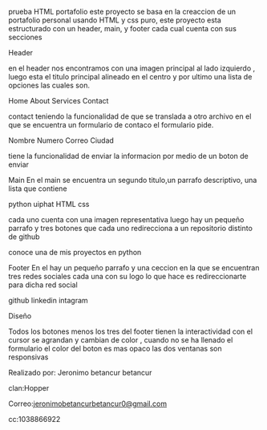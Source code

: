 prueba HTML
portafolio
este proyecto se basa en la creaccion de un portafolio personal usando HTML y css puro, este proyecto esta estructurado con un header, main, y footer cada cual cuenta con sus secciones 

Header

en el header nos encontramos con una imagen principal al lado izquierdo , luego esta el titulo principal alineado en el centro y por ultimo una lista de opciones las cuales son.

Home
About
Services
Contact

contact teniendo la funcionalidad de que se translada a otro archivo en el que se encuentra un formulario de contaco el formulario pide.

Nombre
Numero
Correo
Ciudad

tiene la funcionalidad de enviar la informacion por medio de un boton de enviar 

Main
En el main se encuentra un segundo titulo,un parrafo descriptivo, una lista que contiene 

python
uiphat
HTML
css

cada uno cuenta con una imagen representativa luego hay un pequeño parrafo y tres botones que cada uno redirecciona a un repositorio distinto de github 

conoce una de mis proyectos en python

Footer
En el hay un pequeño parrafo y una ceccion en la que se encuentran tres redes sociales cada una con su logo lo que hace es redireccionarte para dicha red social 

github
linkedin
intagram

Diseño

Todos los botones menos los tres del footer tienen la interactividad con el cursor se agrandan y cambian de color , cuando no se ha llenado el formulario el color del boton es mas opaco las dos ventanas son responsivas 

Realizado por: Jeronimo betancur betancur

clan:Hopper

Correo:jeronimobetancurbetancur0@gmail.com

cc:1038866922
